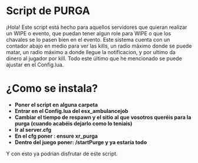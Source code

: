 # Script de PURGA 

¡Hola! Este script está hecho para aquellos servidores que quieran realizar un WIPE o evento, que puedan tener algun role para WIPE o que los chavales se lo pasen bien en el evento. Este sistema cuenta con un contador abajo en medio para ver las kills, un radio máximo donde se puede matar, un radio máximo a donde llegue la notificacion, y por ultimo da dinero al jugador por kill. Todo este último que he mencionado se puede ajustar en el Config.lua. 


# ¿Como se instala?

- **Poner el script en alguna carpeta**
- **Entrar en el Config.lua del esx_ambulancejob**
- **Cambiar el tiempo de respawn y el sitio al que vosotros queréis para la purga (cuando acabéis dejarlo como lo teniais)**
- **Ir al server.cfg**
- **En el cfg poner : ensure xr_purga**
- **Dentro del juego poner: /startPurge y ya estaría todo**

Y con esto ya podrian disfrutar de este script.
